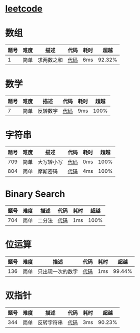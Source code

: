 #  [leetcode](https://leetcode-cn.com/)

# 数组
| 题号|难度|描述|代码|耗时|超越|
| ----| ---|---|---|---|---|
|1|简单|求两数之和|[代码](https://github.com/lgjlife/Algorithm-Exercise/blob/master/src/leetcode/array/question1.java)|6ms|92.32%|

# 数学
| 题号|难度|描述|代码|耗时|超越|
| ----| ---|---|---|---|---|
|7|简单|反转数字|[代码](https://github.com/lgjlife/Algorithm-Exercise/blob/master/src/leetcode/math/Question7.java)|9ms|100%|


# 字符串
| 题号|难度|描述|代码|耗时|超越|
| ----| ---|---|---|---|---|
|709|简单|大写转小写|[代码](https://github.com/lgjlife/Algorithm-Exercise/blob/master/src/leetcode/string/Question709.java)|0ms|100%|
|804|简单|摩斯密码|[代码](https://github.com/lgjlife/Algorithm-Exercise/blob/master/src/leetcode/string/Question804.java)|4ms|100%|


# Binary Search
| 题号|难度|描述|代码|耗时|超越|
| ----| ---|---|---|---|---|
|704|简单|二分法|[代码](https://github.com/lgjlife/Algorithm-Exercise/blob/master/src/leetcode/binarySearch/Question704.java)|1ms|100%|

# 位运算
| 题号|难度|描述|代码|耗时|超越|
| ----| ---|---|---|---|---|
|136|简单|只出现一次的数字|[代码](https://github.com/lgjlife/Algorithm-Exercise/blob/master/src/leetcode/bit/Question136.java)|1ms|99.44%|

# 双指针
| 题号|难度|描述|代码|耗时|超越|
| ----| ---|---|---|---|---|
|344|简单|反转字符串|[代码](https://github.com/lgjlife/Algorithm-Exercise/blob/master/src/leetcode/dualptr/Question344.java)|3ms|90.23%|


